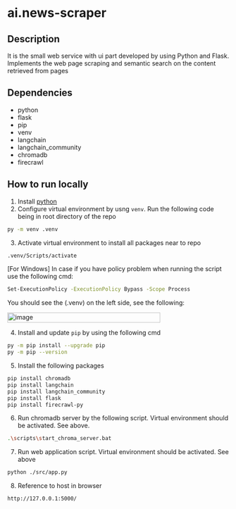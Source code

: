 # ai.news-scraper

## Description
It is the small web service with ui part developed by using Python and Flask. Implements the web page scraping and semantic search on the content retrieved from pages

## Dependencies
- python
- flask
- pip
- venv
- langchain
- langchain_community
- chromadb
- firecrawl

## How to run locally
1. Install [python](https://www.python.org/downloads/)
2. Configure virtual environment by usng `venv`. Run the following code being in root directory of the repo
```bash
py -m venv .venv
```
3. Activate virtual environment to install all packages near to repo
```bash
.venv/Scripts/activate
```
[For Windows] In case if you have policy problem when running the script use the following cmd:
```bash
Set-ExecutionPolicy -ExecutionPolicy Bypass -Scope Process
```
You should see the (.venv) on the left side, see the following:

<img width="347" height="23" alt="image" src="https://github.com/user-attachments/assets/886ea093-d72c-4dd2-baaf-abfc19d60259" />

4. Install and update `pip` by using the following cmd
```bash
py -m pip install --upgrade pip
py -m pip --version
```

5. Install the following packages
```bash
pip install chromadb
pip install langchain
pip install langchain_community
pip install flask
pip install firecrawl-py
```
6. Run chromadb server by the following script. Virtual environment should be activated. See above.
```bash
.\scripts\start_chroma_server.bat
```

7. Run web application script. Virtual environment should be activated. See above
```bash
python ./src/app.py
```

8. Reference to host in browser
```bash
http://127.0.0.1:5000/
```

